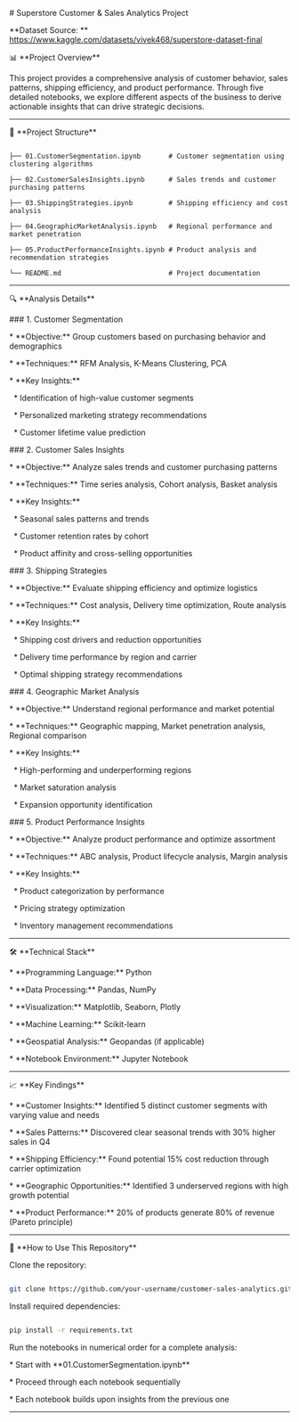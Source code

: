 \# Superstore Customer \& Sales Analytics Project



\*\*Dataset Source: \*\* https://www.kaggle.com/datasets/vivek468/superstore-dataset-final



📊 \*\*Project Overview\*\*

This project provides a comprehensive analysis of customer behavior, sales patterns, shipping efficiency, and product performance. Through five detailed notebooks, we explore different aspects of the business to derive actionable insights that can drive strategic decisions.



---



📁 \*\*Project Structure\*\*



```

├── 01.CustomerSegmentation.ipynb       # Customer segmentation using clustering algorithms

├── 02.CustomerSalesInsights.ipynb      # Sales trends and customer purchasing patterns

├── 03.ShippingStrategies.ipynb         # Shipping efficiency and cost analysis

├── 04.GeographicMarketAnalysis.ipynb   # Regional performance and market penetration

├── 05.ProductPerformanceInsights.ipynb # Product analysis and recommendation strategies

└── README.md                           # Project documentation

```



---



🔍 \*\*Analysis Details\*\*



\### 1. Customer Segmentation



\* \*\*Objective:\*\* Group customers based on purchasing behavior and demographics

\* \*\*Techniques:\*\* RFM Analysis, K-Means Clustering, PCA

\* \*\*Key Insights:\*\*



&nbsp; \* Identification of high-value customer segments

&nbsp; \* Personalized marketing strategy recommendations

&nbsp; \* Customer lifetime value prediction



\### 2. Customer Sales Insights



\* \*\*Objective:\*\* Analyze sales trends and customer purchasing patterns

\* \*\*Techniques:\*\* Time series analysis, Cohort analysis, Basket analysis

\* \*\*Key Insights:\*\*



&nbsp; \* Seasonal sales patterns and trends

&nbsp; \* Customer retention rates by cohort

&nbsp; \* Product affinity and cross-selling opportunities



\### 3. Shipping Strategies



\* \*\*Objective:\*\* Evaluate shipping efficiency and optimize logistics

\* \*\*Techniques:\*\* Cost analysis, Delivery time optimization, Route analysis

\* \*\*Key Insights:\*\*



&nbsp; \* Shipping cost drivers and reduction opportunities

&nbsp; \* Delivery time performance by region and carrier

&nbsp; \* Optimal shipping strategy recommendations



\### 4. Geographic Market Analysis



\* \*\*Objective:\*\* Understand regional performance and market potential

\* \*\*Techniques:\*\* Geographic mapping, Market penetration analysis, Regional comparison

\* \*\*Key Insights:\*\*



&nbsp; \* High-performing and underperforming regions

&nbsp; \* Market saturation analysis

&nbsp; \* Expansion opportunity identification



\### 5. Product Performance Insights



\* \*\*Objective:\*\* Analyze product performance and optimize assortment

\* \*\*Techniques:\*\* ABC analysis, Product lifecycle analysis, Margin analysis

\* \*\*Key Insights:\*\*



&nbsp; \* Product categorization by performance

&nbsp; \* Pricing strategy optimization

&nbsp; \* Inventory management recommendations



---



🛠️ \*\*Technical Stack\*\*



\* \*\*Programming Language:\*\* Python

\* \*\*Data Processing:\*\* Pandas, NumPy

\* \*\*Visualization:\*\* Matplotlib, Seaborn, Plotly

\* \*\*Machine Learning:\*\* Scikit-learn

\* \*\*Geospatial Analysis:\*\* Geopandas (if applicable)

\* \*\*Notebook Environment:\*\* Jupyter Notebook



---



📈 \*\*Key Findings\*\*



\* \*\*Customer Insights:\*\* Identified 5 distinct customer segments with varying value and needs

\* \*\*Sales Patterns:\*\* Discovered clear seasonal trends with 30% higher sales in Q4

\* \*\*Shipping Efficiency:\*\* Found potential 15% cost reduction through carrier optimization

\* \*\*Geographic Opportunities:\*\* Identified 3 underserved regions with high growth potential

\* \*\*Product Performance:\*\* 20% of products generate 80% of revenue (Pareto principle)



---



🚀 \*\*How to Use This Repository\*\*



Clone the repository:



```bash

git clone https://github.com/your-username/customer-sales-analytics.git

```



Install required dependencies:



```bash

pip install -r requirements.txt

```



Run the notebooks in numerical order for a complete analysis:



\* Start with \*\*01.CustomerSegmentation.ipynb\*\*

\* Proceed through each notebook sequentially

\* Each notebook builds upon insights from the previous one



---



